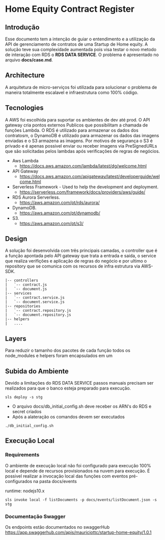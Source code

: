 # Home Equity Contract Register

## Introdução 

Esse documento tem a intenção de guiar o entendimento e a utilização da API de gerenciamento de contratos de uma Startup de Home equity. A solução teve sua complexidade aumentada pois visa testar o novo metodo de interação com RDS o **RDS DATA SERVICE**. O problema é apresentado no arquivo **docs/case.md**.

## Architecture

A arquitetura de micro-serviços foi utilizada para solucionar o problema de maneira totalmente escalavel e infraestrutura como 100% código.

## Tecnologies

A AWS foi escolhida para suportar os ambientes de dev até prod. O API gateway cria pontos externos Publicos que possibilitam a chamada de funções Lambda. O RDS é utilizado para armazenar os dados dos contratosm, o DynamoDB é utilizado para armazenar os dados das imagens enviadas e o S3 armazena as imagens. Por motivos de segurança o S3 é privado e é apenas possivel enviar ou receber imagens via PreSignedURLs que são solicitadas pelos lambdas após verificações de regras de negócios.

* Aws Lambda
    * https://docs.aws.amazon.com/lambda/latest/dg/welcome.html
* API Gateway
    * https://docs.aws.amazon.com/apigateway/latest/developerguide/welcome.html
* Serverless Framework - Used to help the development and deployment.
     * https://serverless.com/framework/docs/providers/aws/guide/
* RDS Aurora Serverless.
     * https://aws.amazon.com/pt/rds/aurora/
* DynamoDB.
     * https://aws.amazon.com/pt/dynamodb/
* S3.
     * https://aws.amazon.com/pt/s3/

## Design

A solução foi desenvolvida com três principais camadas, o controller que é a função apontada pelo API gateway que trata a entrada e saida, o service que realiza verifições e aplicação de regras do negócio e por ultimo o repository que se comunica com os recursos de infra estrutura via AWS-SDK.

```
|-- controllers
|   `-- contract.js
|   `-- document.js
|-- services
|   `-- contract.service.js
|   `-- document.service.js
|-- repositories
|   `-- contract.repository.js
|   `-- document.repository.js
|-- helpers
|   ....
```

## Layers

Para reduzir o tamanho dos pacotes de cada função todos os node_modules e helpers foram encapsulados em um 

## Subida do Ambiente

Devido a limitações do RDS DATA SERVICE passos manuais precisam ser realizados para que o banco esteja preparado para execução.

```
sls deploy -s stg
```
- O arquivo docs/db_initial_config.sh deve receber os ARN's do RDS e secret criados
- Após a alateração os comandos devem ser executados

```
./db_initial_config.sh
```

## Execução Local

### Requirements

O ambiente de execução local não foi configurado para execução 100% local e depende de recursos provisionados na nuvem para execução. É possivel realizar a invocação local das funções com eventos pré-configurados na pasta docs/events

runtime: nodejs10.x

```
sls invoke local -f listDocuments -p docs/events/listDocument.json -s stg
```

### Documentação Swagger

Os endpoints estão documentados no swaggerHub https://app.swaggerhub.com/apis/mauriciottc/startup-home-equity/1.0.1
